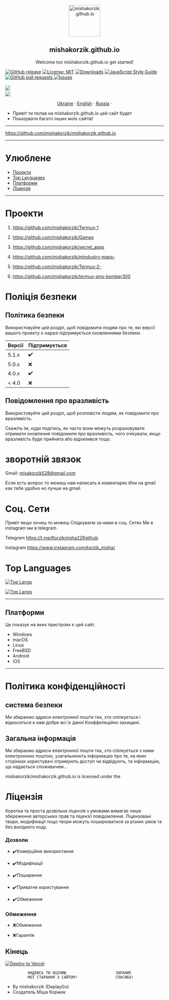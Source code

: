 
<p align="center">
 <img width="100px" src="https://res.cloudinary.com/anuraghazra/image/upload/v1594908242/logo_ccswme.svg" align="center" alt="mishakorzik.github.io" />
<h2 align="center">mishakorzik.github.io</h2>
 <p align="center"> Welcome too mishakorzik.github.io get started!</p>
</p>

 [![GitHub release](https://img.shields.io/github/release/castagnait/plugin.video.netflix.svg)](https://github.com/mishakorzik.github.io/mishakorzik.github.io/mishakorzik.github.io) 
[![License: MIT](https://img.shields.io/badge/License-MIT-yellow.svg)](https://opensource.org/licenses/MIT)
[![Downloads](https://img.shields.io/github/downloads/MathewSachin/Captura/total.svg?style=flat-square)](https://mathewsachin.github.io/Captura/download)
  <a href="http://standardjs.com/">
    <img src="https://img.shields.io/badge/code%20style-standard-brightgreen.svg" alt="JavaScript Style Guide" />
  </a>
    <a href="https://github.com/mishakorzik/mishakorzik.github.io/pulls">
      <img alt="GitHub pull requests" src="https://img.shields.io/github/issues-pr/anuraghazra/github-readme-stats?color=0088ff" />
    </a>
    <a href="https://github.com/mishakorzik/mishakorzik.github.io/issues">
      <img alt="Issues" src="https://img.shields.io/github/issues/anuraghazra/github-readme-stats?color=0088ff" />
    </a>
    <br />
    <br />
    <a href="https://a.paddle.com/v2/click/16413/119403?link=1227">
      <img src="https://img.shields.io/badge/Supported%20by-VSCode%20Power%20User%20%E2%86%92-gray.svg?colorA=655BE1&colorB=4F44D6&style=for-the-badge"/>
    </a>
       <a href="https://a.paddle.com/v2/click/16413/119403?link=2345">      
 <img src="https://img.shields.io/badge/Supported%20by-Node%20Cli.com%20%E2%86%92-gray.svg?colorA=61c265&colorB=4CAF50&style=for-the-badge"/>
    </a>  
  </p>
  <p align="center">
    <a href="/docs/readme_ua.md">Ukraine</a>
    ·
    <a href="/docs/readme_en.md">English</a>
    ·
    <a href="/docs/readme_ru.md">Russia</a>
    ·
  

- Привіт ти попав на  mishakorzik.github.io цей сайт будет
- Показувати багато інших моїх сайтів!

---
               
https://github.com/mishakorzik/mishakorzik.github.io     
              
---

# Улюблене

- [Проекти](#Проекти)
- [Top Languages](#Top-Languages) 
- [Платформи](#Планформи)
- [Ліцензія](#Ліцензія)

---

# Проекти

1. https://github.com/mishakorzik/Termux-1

2. https://github.com/mishakorzik/Games

3. https://github.com/mishakorzik/secret_apps

4. https://github.com/mishakorzik/mindustry-maps-

5. https://github.com/mishakorzik/Termux-2-

6. https://github.com/mishakorzik/termux-sms-bomber300


# Поліція безпеки

## Політика безпеки

Використовуйте цей розділ, щоб повідомити людям про те, які версії вашого проекту є
 наразі підтримується оновленнями безпеки.

| Версії  | Підтримується      |
| ------- | ------------------ |
| 5.1.x   |  ✔️                |
| 5.0.x   |  ❌                |
| 4.0.x   |  ✔️                |
| < 4.0   |  ❌                |

## Повідомлення про вразливість

Використовуйте цей розділ, щоб розповісти людям, як повідомити про вразливість.

 Скажіть їм, куди подітись, як часто вони можуть розраховувати отримати оновлення
 повідомили про вразливість, чого очікувати, якщо вразливість буде прийнята або
 відхилився тощо.

# зворотній звязок

Gmail: misakorzik528@gmail.com

Если есть вопрос то можеш нам написать в коментарях
Или на gmail как тебе удобно но лучше на gmail.

# Соц. Сети

Привіт якщо хочеш то можеш 
Слідкуватм за нами в соц. Сетях
Ми в instagram ми в telegram

Telegram
https://t.me/Korzikmisha228github

Instagram
https://www.instagram.com/korzik_misha/  

 

# Top Languages

[![Top Langs](https://github-readme-stats.vercel.app/api/top-langs/?username=anuraghazra)](https://github.com/mishakorzik/mishakorzik.github.io)


[![Top Langs](https://github-readme-stats.vercel.app/api/top-langs/?username=anuraghazra&layout=compact)](https://github.com/anuraghazra/github-readme-stats)

---

## Платформи
Це показує на яких пристроях є цей сайт.

- Windows 
- macOS
- Linux
- FreeBSD
- Android
- iOS

---

# Політика конфіденційності

## система безпеки 
Ми збираємо адреси електронної пошти тих, хто 
спілкується і відноситься к нам добре всі їх данні 
Конффелеційно захищені.

## Загальна інформація

Ми збираємо адреси електронної пошти тих, хто 
спілкується з нами електронною поштою, узагальнюють 
інформацію про те, на яких сторінках користувачі 
отримують доступ чи відвідують, та інформацію, що 
надається споживачем... 


mishakorzik/mishakorzik.github.io is licensed under the

# Ліцензія
Коротка та проста дозвільна ліцензія з умовами
 вимагає лише збереження авторських прав та ліцензії
 повідомлення.  Ліцензовані твори, модифікації тощо
 твори можуть поширюватися за різних умов та
 без вихідного коду.

### Дозволи

- ✔️Комерційне використання

- ✔️Модифікації

- ✔️Поширення

- ✔️Приватне користування

- ✔️Обмеження

### Обмеження

- ❌Обмеження

- ❌Гарантія

## Кінець

[![Deploy to Vercel](https://vercel.com/button)](https://vercel.com/import/project?template=https://github.com/anuraghazra/github-readme-stats)

 


              НАДІЮСЬ ТИ ОЦІНИШ                      ЗАРАНИЕ
              МОЇ СТАРАННЯ З САЙТОМ!                 СПАСИБО!




- By mishakorzik (DeplayGo)
- Создатель Міша Коржик 


